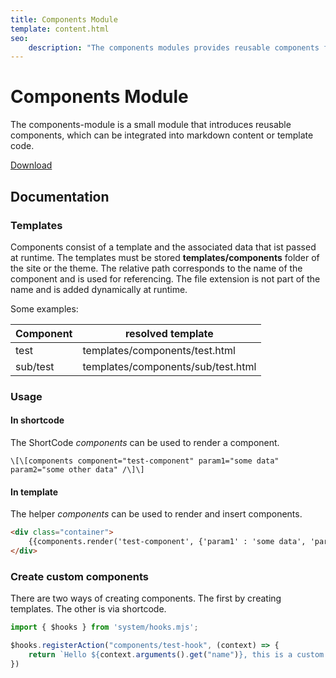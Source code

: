 ```yaml
---
title: Components Module
template: content.html
seo:
    description: "The components modules provides reusable components for the CondationCMS."
---
```


# Components Module

The components-module is a small module that introduces reusable components, which can be integrated into markdown content or template code.

[Download](https://github.com/thmarx/components-module/releases)

## Documentation

### Templates

Components consist of a template and the associated data that ist passed at runtime.
The templates must be stored **templates/components** folder of the site or the theme.
The relative path corresponds to the name of the component and is used for referencing. 
The file extension is not part of the name and is added dynamically at runtime.

Some examples:

| Component    | resolved template |
| -------- | ------- |
| test  | templates/components/test.html    |
| sub/test | templates/components/sub/test.html     |


### Usage

#### In shortcode

The ShortCode *components* can be used to render a component.

```shortcode
\[\[components component="test-component" param1="some data" param2="some other data" /\]\]
```

#### In template

The helper *components* can be used to render and insert components.

```html
<div class="container">
    {{components.render('test-component', {'param1' : 'some data', 'param2': 'some other data'})}}
</div>
```


### Create custom components

There are two ways of creating components. 
The first by creating templates. 
The other is via shortcode.


```js
import { $hooks } from 'system/hooks.mjs';

$hooks.registerAction("components/test-hook", (context) => {
	return `Hello ${context.arguments().get("name")}, this is a custom component!`
})
```